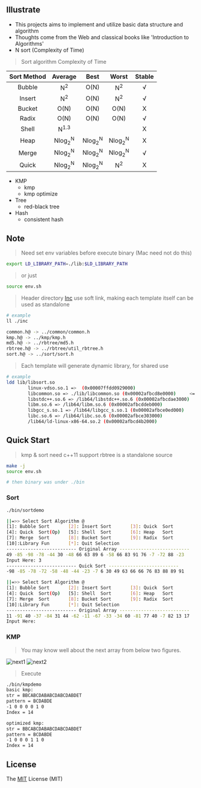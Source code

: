 ## Illustrate
- This projects aims to implement and utilize basic data structure and algorithm
- Thoughts come from the Web and classical books like 'Introduction to Algorithms'
- N sort (Complexity of Time)

> Sort algorithm Complexity of Time

| Sort Method | Average | Best | Worst | Stable |
| :--: | :--: | :--: | :--: | :--: |
| Bubble | N<sup>2</sup> | O(N) | N<sup>2</sup> | &radic; |
| Insert | N<sup>2</sup> | O(N) | N<sup>2</sup> | &radic; |
| Bucket | O(N) | O(N) | O(N) | &Chi; |
| Radix | O(N) | O(N) | O(N) | &radic; |
| Shell | N<sup>1.3</sup> |  |  | &Chi; |
| Heap | Nlog<sub>2</sub><sup>N</sup> | Nlog<sub>2</sub><sup>N</sup> | Nlog<sub>2</sub><sup>N</sup> | &Chi; |
| Merge | Nlog<sub>2</sub><sup>N</sup> | Nlog<sub>2</sub><sup>N</sup> | Nlog<sub>2</sub><sup>N</sup> | &radic; |
| Quick | Nlog<sub>2</sub><sup>N</sup> | Nlog<sub>2</sub><sup>N</sup> | N<sup>2</sup> | &Chi; |

- KMP
    - kmp
    - kmp optimize
- Tree
    - red-black tree
- Hash
    - consistent hash

## Note
> Need set env variables before execute binary (Mac need not do this)

```bash
export LD_LIBRARY_PATH=./lib:$LD_LIBRARY_PATH
```
> or just

```bash
source env.sh
```

> Header directory [Inc](./inc) use soft link, making each template itself can be used as standalone

```bash
# example
ll ./inc

common.h@ -> ../common/common.h
kmp.h@ -> ../kmp/kmp.h
md5.h@ -> ../rbtree/md5.h
rbtree.h@ -> ../rbtree/util_rbtree.h
sort.h@ -> ../sort/sort.h
```

> Each template will generate dynamic library, for shared use

```bash
# example
ldd lib/libsort.so
        linux-vdso.so.1 =>  (0x00007ffdd0929000)
        libcommon.so => ./lib/libcommon.so (0x00002afbcd8e0000)     <= mylib
        libstdc++.so.6 => /lib64/libstdc++.so.6 (0x00002afbcdae3000)
        libm.so.6 => /lib64/libm.so.6 (0x00002afbcddeb000)
        libgcc_s.so.1 => /lib64/libgcc_s.so.1 (0x00002afbce0ed000)
        libc.so.6 => /lib64/libc.so.6 (0x00002afbce303000)
        /lib64/ld-linux-x86-64.so.2 (0x00002afbcd4b2000)
```

## Quick Start
> kmp & sort need c++11 support
> rbtree is a standalone source

```bash
make -j
source env.sh

# then binary was under ./bin
```

### Sort
```bash
./bin/sortdemo

||=>> Select Sort Algorithm @
[1]: Bubble Sort       [2]: Insert Sort       [3]: Quick  Sort
[4]: Quick  Sort(Op)   [5]: Shell  Sort       [6]: Heap   Sort
[7]: Merge  Sort       [8]: Bucket Sort       [9]: Radix  Sort
[10]:Library Fun       [*]: Quit Selection
-------------------------- Original Array --------------------------
49 -85 -98 -78 -44 30 -48 66 63 89 6 -58 66 83 91 76 -7 -72 88 -23
Input Here: 3
-------------------------- Quick Sort --------------------------
-98 -85 -78 -72 -58 -48 -44 -23 -7 6 30 49 63 66 66 76 83 88 89 91

||=>> Select Sort Algorithm @
[1]: Bubble Sort       [2]: Insert Sort       [3]: Quick  Sort
[4]: Quick  Sort(Op)   [5]: Shell  Sort       [6]: Heap   Sort
[7]: Merge  Sort       [8]: Bucket Sort       [9]: Radix  Sort
[10]:Library Fun       [*]: Quit Selection
-------------------------- Original Array --------------------------
11 -91 40 -37 -84 31 44 -62 -11 -67 -33 -34 60 -81 77 40 -7 82 13 17
Input Here:
```

### KMP
> You may know well about the next array from below two figures.

![next1](http://img1.tuicool.com/2E36nuQ.png!web)
![next2](http://img1.tuicool.com/qYN3u2v.png!web)

> Execute

```bash
./bin/kmpdemo
basic kmp:
str = BBCABCDABABCDABCDABDET
pattern = BCDABDE
-1 0 0 0 0 1 0
Index = 14

optimized kmp:
str = BBCABCDABABCDABCDABDET
pattern = BCDABDE
-1 0 0 0 1 1 0
Index = 14
```

## License
The [MIT](./LICENSE.txt) License (MIT)
